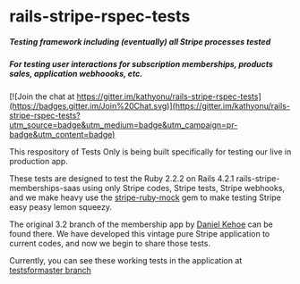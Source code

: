 # rails-stripe-rspec-tests
##### Testing framework including (eventually) all Stripe processes tested
##### For testing user interactions for subscription memberships, products sales, application webhoooks, etc.

[![Join the chat at https://gitter.im/kathyonu/rails-stripe-rspec-tests](https://badges.gitter.im/Join%20Chat.svg)](https://gitter.im/kathyonu/rails-stripe-rspec-tests?utm_source=badge&utm_medium=badge&utm_campaign=pr-badge&utm_content=badge)

This respository of Tests Only is being built specifically for testing our live in production app.

These tests are designed to test the Ruby 2.2.2 on Rails 4.2.1 rails-stripe-memberships-saas using only Stripe codes, Stripe tests, Stripe webhooks, and we make heavy use the [stripe-ruby-mock](https://github.com/rebelidealist/stripe-ruby-mock) gem to make testing Stripe easy peasy lemon squeezy.

The original 3.2 branch of the membership app by [Daniel Kehoe](https://github.com/RailsApps) can be found there. We have developed this vintage pure Stripe application to current codes, and now we begin to share those tests. 

Currently, you can see these working tests in the application at [testsformaster branch](https://github.com/kathyonu/rails-stripe-membership-saas/tree/testsformaster)
